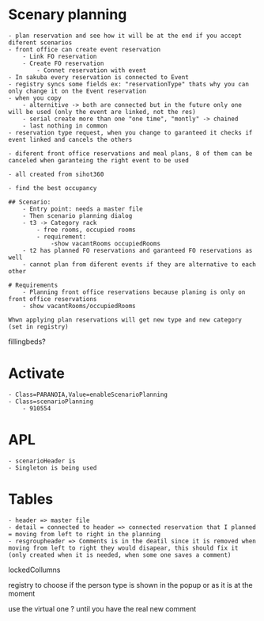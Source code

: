 # Scenary planning
	- plan reservation and see how it will be at the end if you accept diferent scenarios
	- front office can create event reservation
		- Link FO reservation
		- Create FO reservation
			- Connet reservation with event 
	- In sakuba every reservation is connected to Event
	- registry syncs some fields ex: "reservationType" thats why you can only change it on the Event reservation
	- when you copy 
		- alternitive -> both are connected but in the future only one will be used (only the event are linked, not the res)
		- serial create more than one "one time", "montly" -> chained
		- last nothing in common
	- reservation type request, when you change to garanteed it checks if event linked and cancels the others
	
	- diferent front office reservations and meal plans, 8 of them can be canceled when garanteing the right event to be used
	
	- all created from sihot360
	
	- find the best occupancy
	
	## Scenario:
		- Entry point: needs a master file
		- Then scenario planning dialog
		- t3 -> Category rack
			- free rooms, occupied rooms
			- requirement:
				-show vacantRooms occupiedRooms
		- t2 has planned FO reservations and garanteed FO reservations as well
		- cannot plan from diferent events if they are alternative to each other

	# Requirements
		- Planning front office reservations because planing is only on front office reservations
		- show vacantRooms/occupiedRooms

	Whwn applying plan reservations will get new type and new category (set in registry)

fillingbeds?

# Activate
	- Class=PARANOIA,Value=enableScenarioPlanning
	- Class=scenarioPlanning
		- 910554

# APL
	- scenarioHeader is 
	- Singleton is being used

# Tables
	- header => master file
	- detail = connected to header => connected reservation that I planned = moving from left to right in the planning
	- resgroupheader => Comments is in the deatil since it is removed when moving from left to right they would disapear, this should fix it (only created when it is needed, when some one saves a comment)


lockedCollumns

registry to choose if the person type is shown in the popup or as it is at the moment

use the virtual one ? until you have the real new comment
